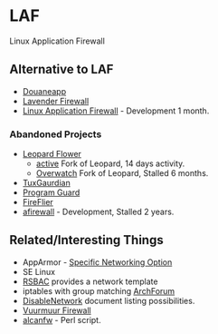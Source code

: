 LAF
===

Linux Application Firewall

## Alternative to LAF
- [Douaneapp](http://douaneapp.com/)
- [Lavender Firewall](http://sourceforge.net/projects/lavenderfw)
- [Linux Application Firewall](https://github.com/sha0coder/Linux-Application-Firewall) - Development 1 month.

### Abandoned Projects

- [Leopard Flower](http://sourceforge.net/projects/leopardflower/)
  - [active](https://github.com/andreizilla/leopard-flower-firewall) Fork of Leopard, 14 days activity.
  - [Overwatch](https://github.com/ethanwilloner/Overwatch) Fork of Leopard, Stalled 6 months.
- [TuxGaurdian](http://tuxguardian.sourceforge.net/)
- [Program Guard](http://pgrd.sourceforge.net/)
- [FireFlier](http://fireflier.sourceforge.net/index.html)
- [afirewall](https://github.com/jkaessens/afirewall) - Development, Stalled 2 years.

## Related/Interesting Things
- AppArmor - [Specific Networking Option](http://wiki.apparmor.net/index.php/AppArmor_Core_Policy_Reference#Network_rules)
- SE Linux
- [RSBAC](http://www.rsbac.org/documentation/administration_examples/network_access_control?s=nettemp) provides a network template  
- iptables with group matching [ArchForum](https://bbs.archlinux.org/viewtopic.php?pid=1265910#p1265910)
- [DisableNetwork](http://cr.yp.to/unix/disablenetwork.html) document listing possibilities.
- [Vuurmuur Firewall](http://www.vuurmuur.org/trac/)
- [alcanfw](https://github.com/gamelinux/alcanfw) - Perl script.
